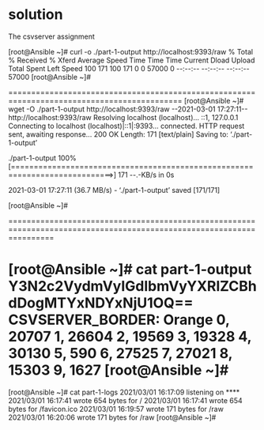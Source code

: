 # solution
The csvserver assignment

[root@Ansible ~]# curl -o ./part-1-output http://localhost:9393/raw
  % Total    % Received % Xferd  Average Speed   Time    Time     Time  Current
                                 Dload  Upload   Total   Spent    Left  Speed
100   171  100   171    0     0  57000      0 --:--:-- --:--:-- --:--:-- 57000
[root@Ansible ~]#

============================================================================================
[root@Ansible ~]# wget -O ./part-1-output http://localhost:9393/raw
--2021-03-01 17:27:11--  http://localhost:9393/raw
Resolving localhost (localhost)... ::1, 127.0.0.1
Connecting to localhost (localhost)|::1|:9393... connected.
HTTP request sent, awaiting response... 200 OK
Length: 171 [text/plain]
Saving to: ‘./part-1-output’

./part-1-output                         100%[============================================================================>]     171  --.-KB/s    in 0s

2021-03-01 17:27:11 (36.7 MB/s) - ‘./part-1-output’ saved [171/171]

[root@Ansible ~]#

======================================================================================================================

[root@Ansible ~]# cat part-1-output
Y3N2c2VydmVyIGdlbmVyYXRlZCBhdDogMTYxNDYxNjU1OQ==
CSVSERVER_BORDER: Orange
0,  20707
1,  26604
2,  19569
3,  19328
4,  30130
5,  590
6,  27525
7,  27021
8,  15303
9,  1627
[root@Ansible ~]#
======================================================================================

[root@Ansible ~]# cat part-1-logs
2021/03/01 16:17:09 listening on ****
2021/03/01 16:17:41 wrote 654 bytes for /
2021/03/01 16:17:41 wrote 654 bytes for /favicon.ico
2021/03/01 16:19:57 wrote 171 bytes for /raw
2021/03/01 16:20:06 wrote 171 bytes for /raw
[root@Ansible ~]#



